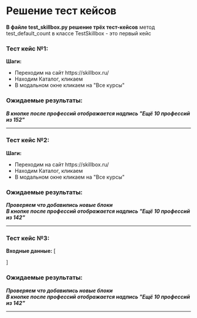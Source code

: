 # Решение тест кейсов

**В файле test_skillbox.py решение трёх тест-кейсов**
метод test_default_count в классе TestSkillbox - это первый кейс
### Тест кейс №1:
**Шаги:**
<ul>
    <li>Переходим на сайт https://skillbox.ru/</li>
    <li>Находим Каталог, кликаем</li>
    <li>В модальном окне кликаем на "Все курсы"</li>
</ul>

### Ожидаемые результаты:
***В кнопке после профессий отображается надпись "Ещё 10 профессий из 152"***
<hr>

### Тест кейс №2:
**Шаги:**
<ul>
    <li>Переходим на сайт https://skillbox.ru/</li>
    <li>Находим Каталог, кликаем</li>
    <li>В модальном окне кликаем на "Все курсы"</li>
</ul>

### Ожидаемые результаты:
***Проверяем что добавились новые блоки <br>
В кнопке после профессий отображается надпись "Ещё 10 профессий из 142"***
<hr>

### Тест кейс №3:
**Входные данные:**
[
            
]

### Ожидаемые результаты:
***Проверяем что добавились новые блоки <br>
В кнопке после профессий отображается надпись "Ещё 10 профессий из 142"***
<hr>